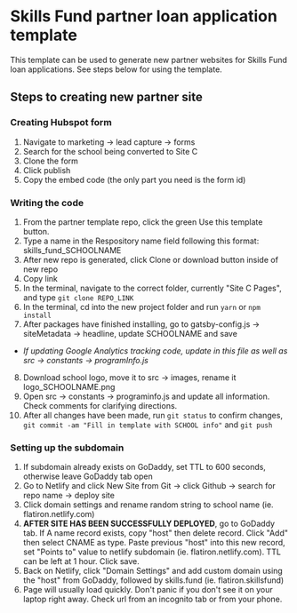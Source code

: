 # Skills Fund partner loan application template
This template can be used to generate new partner websites for Skills Fund loan applications. See steps below for using the template.

## Steps to creating new partner site
### Creating Hubspot form
1. Navigate to marketing -> lead capture -> forms
2. Search for the school being converted to Site C
3. Clone the form
4. Click publish
5. Copy the embed code (the only part you need is the form id)

### Writing the code
1. From the partner template repo, click the green Use this template button.
2. Type a name in the Respository name field following this format: skills_fund_SCHOOLNAME
3. After new repo is generated, click Clone or download button inside of new repo
4. Copy link
5. In the terminal, navigate to the correct folder, currently "Site C Pages", and type `git clone REPO_LINK`
6. In the terminal, cd into the new project folder and run `yarn` or `npm install`
7. After packages have finished installing, go to gatsby-config.js -> siteMetadata -> headline, update SCHOOLNAME and save
  * *If updating Google Analytics tracking code, update in this file as well as src -> constants -> programInfo.js*
8. Download school logo, move it to src -> images, rename it logo_SCHOOLNAME.png
9. Open src -> constants -> programinfo.js and update all information. Check comments for clarifying directions. 
10. After all changes have been made, run `git status` to confirm changes, `git commit -am "Fill in template with SCHOOL info"` and `git push`

### Setting up the subdomain
1. If subdomain already exists on GoDaddy, set TTL to 600 seconds, otherwise leave GoDaddy tab open
2. Go to Netlify and click New Site from Git -> click Github -> search for repo name -> deploy site
3. Click domain settings and rename random string to school name (ie. flatiron.netlify.com)
4. **AFTER SITE HAS BEEN SUCCESSFULLY DEPLOYED**, go to GoDaddy tab. If A name record exists, copy "host" then delete record. Click "Add" then select CNAME as type. Paste previous "host" into this new record, set "Points to" value to netlify subdomain (ie. flatiron.netlify.com). TTL can be left at 1 hour. Click save.
5. Back on Netlify, click "Domain Settings" and add custom domain using the "host" from GoDaddy, followed by skills.fund (ie. flatiron.skillsfund)
6. Page will usually load quickly. Don't panic if you don't see it on your laptop right away. Check url from an incognito tab or from your phone. 
